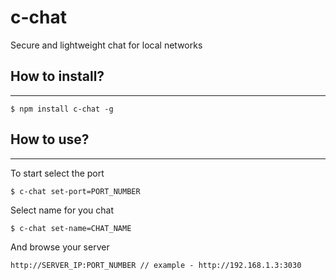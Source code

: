 # c-chat
Secure and lightweight chat for local networks

## How to install?
-------------------------------------------

```
$ npm install c-chat -g
```

## How to use?
-------------------------------------------

To start select the port
```
$ c-chat set-port=PORT_NUMBER
```

Select name for you chat
```
$ c-chat set-name=CHAT_NAME	 
```

And browse your server
```
http://SERVER_IP:PORT_NUMBER // example - http://192.168.1.3:3030
```